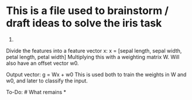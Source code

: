 # This is a file used to brainstorm / draft ideas to solve the iris task

1. 
Divide the features into a feature vector x:
    x = [sepal length, sepal width, petal length, petal width]
Multiplying this with a weighting matrix W. Will also have an offset vector w0.

Output vector:
    g = Wx + w0
This is used both to train the weights in W and w0, and later to classify the input.

To-Do: # What remains
    * 

